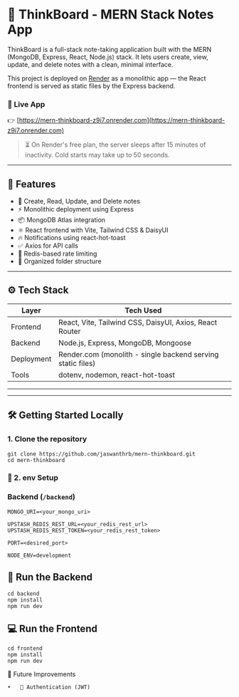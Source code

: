 # 🧠 ThinkBoard - MERN Stack Notes App

ThinkBoard is a full-stack note-taking application built with the MERN (MongoDB, Express, React, Node.js) stack. It lets users create, view, update, and delete notes with a clean, minimal interface.

This project is deployed on [Render](https://render.com) as a monolithic app — the React frontend is served as static files by the Express backend.

### 🔗 Live App  
👉 [https://mern-thinkboard-z9i7.onrender.com](https://mern-thinkboard-z9i7.onrender.com)

> ⏳ On Render's free plan, the server sleeps after 15 minutes of inactivity. Cold starts may take up to 50 seconds.

---

## 📌 Features

- 📝 Create, Read, Update, and Delete notes
- ⚡ Monolithic deployment using Express
- 📦 MongoDB Atlas integration
- ⚛️ React frontend with Vite, Tailwind CSS & DaisyUI
- 🔥 Notifications using react-hot-toast
- ✅ Axios for API calls
- 🧠 Redis-based rate limiting
- 🧩 Organized folder structure

---

## ⚙️ Tech Stack

| Layer       | Tech Used                                                   |
|-------------|-------------------------------------------------------------|
| Frontend    | React, Vite, Tailwind CSS, DaisyUI, Axios, React Router     |
| Backend     | Node.js, Express, MongoDB, Mongoose                         |
| Deployment  | Render.com (monolith - single backend serving static files) |
| Tools       | dotenv, nodemon, react-hot-toast                            |

---

---

## 🛠️ Getting Started Locally

### 1. Clone the repository
```
git clone https://github.com/jaswanthrb/mern-thinkboard.git
cd mern-thinkboard

```

### 🧪 2. env Setup

### Backend (`/backend`)

```
MONGO_URI=<your_mongo_uri>

UPSTASH_REDIS_REST_URL=<your_redis_rest_url>
UPSTASH_REDIS_REST_TOKEN=<your_redis_rest_token>

PORT=<desired_port>

NODE_ENV=development
```

## 🔧 Run the Backend

```
cd backend
npm install
npm run dev
```

## 💻 Run the Frontend

```
cd frontend
npm install
npm run dev
```

🧩 Future Improvements

	•	🔐 Authentication (JWT)

